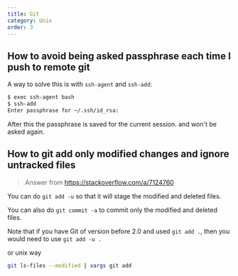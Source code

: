 ```yaml
---
title: Git
category: Unix
order: 3
---
```


## How to avoid being asked passphrase each time I push to remote git

A way to solve this is with `ssh-agent` and `ssh-add`:

```bash
$ exec ssh-agent bash
$ ssh-add
Enter passphrase for ~/.ssh/id_rsa:
```

After this the passphrase is saved for the current session. and won't be asked again.

## How to git add only modified changes and ignore untracked files

> Answer from https://stackoverflow.com/a/7124760

You can do `git add -u` so that it will stage the modified and deleted files.

You can also do `git commit -a` to commit only the modified and deleted files.

Note that if you have Git of version before 2.0 and used `git add .`, then you would need to use `git add -u .`

or unix way

```bash
git ls-files --modified | xargs git add
```